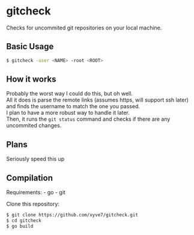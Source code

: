# gitcheck
Checks for uncommited git repositories on your local machine.  

## Basic Usage
```bash
$ gitcheck -user <NAME> -root <ROOT>
```

## How it works
Probably the worst way I could do this, but oh well.  
All it does is parse the remote links (assumes https, will support ssh later) and finds the username to match the one you passed.  
I plan to have a more robust way to handle it later.  
Then, it runs the `git status` command and checks if there are any uncommited changes.  

## Plans
Seriously speed this up

## Compilation

Requirements:
    - go
    - git

Clone this repository:  
```bash
$ git clone https://github.com/xyve7/gitcheck.git
$ cd gitcheck
$ go build
```
